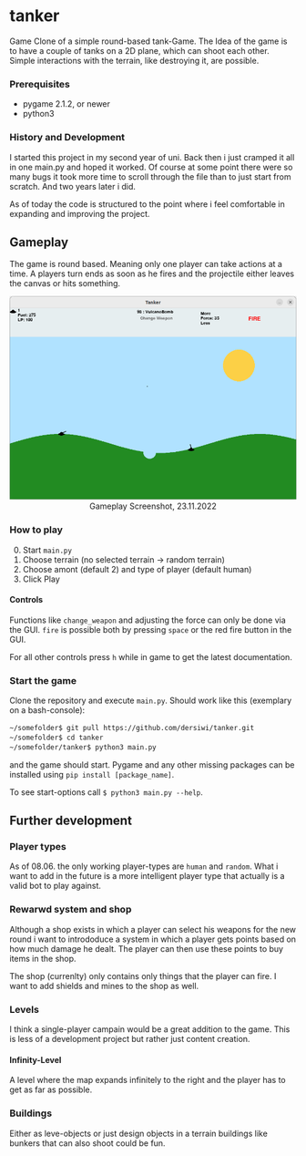 # tanker
Game Clone of a simple round-based tank-Game. The Idea of the game is to have a couple of tanks on a 2D plane, which can shoot each other. 
Simple interactions with the terrain, like destroying it, are possible.

### Prerequisites 
* pygame 2.1.2, or newer
* python3


### History and Development 
I started this project in my second year of uni. Back then i just cramped it all in one main.py and hoped it worked. Of course at some point 
there were so many bugs it took more time to scroll through the file than to just start from scratch. And two years later i did.

As of today the code is structured to the point where i feel comfortable in expanding and improving the project.

## Gameplay
The game is round based. Meaning only one player can take actions at a time. A players turn ends as soon as he fires and the projectile either 
leaves the canvas or hits something.

<p align="center">
    <img width="600" src="https://github.com/dersiwi/tanker/blob/main/images/gameDemo-23112022-2.png" alt="Gameplay Screenshot, 23.11.2022">
    <br>
    Gameplay Screenshot, 23.11.2022
</p>

### How to play
0. Start `main.py`
1. Choose terrain (no selected terrain -> random terrain)
2. Choose amont (default 2) and type of player (default human)
3. Click Play

#### Controls 
Functions like `change_weapon` and adjusting the force can only be done via the GUI. `fire` is possible both by pressing `space` or the red fire button in the GUI.

For all other controls press `h` while in game to get the latest documentation.


### Start the game
Clone the repository and execute `main.py`. Should work like this (exemplary on a bash-console):
```sh
~/somefolder$ git pull https://github.com/dersiwi/tanker.git
~/somefolder$ cd tanker
~/somefolder/tanker$ python3 main.py
```
and the game should start. Pygame and any other missing packages can be installed using `pip install [package_name]`.

To see start-options call `$ python3 main.py --help`.

## Further development

### Player types
As of 08.06. the only working player-types are `human` and `random`. What i want to add in the future is a more intelligent player type that actually is a valid bot to play against.

### Rewarwd system and shop
Although a shop exists in which a player can select his weapons for the new round i want to intrododuce a system in which a player gets points based on how much damage he dealt. The player can then use these points to buy items in the shop.

The shop (currenlty) only contains only things that the player can fire. I want to add shields and mines to the shop as well.


### Levels

I think a single-player campain would be a great addition to the game. This is less of a development project but rather just content creation.

#### Infinity-Level
A level where the map expands infinitely to the right and the player has to get as far as possible.

### Buildings
Either as leve-objects or just design objects in a terrain buildings like bunkers that can also shoot could be fun.


